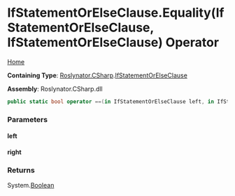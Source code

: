 <a name="_Top"></a>

# IfStatementOrElseClause\.Equality\(IfStatementOrElseClause, IfStatementOrElseClause\) Operator

[Home](../../../../README.md#_Top)

**Containing Type**: [Roslynator.CSharp](../../README.md#_Top)\.[IfStatementOrElseClause](../README.md#_Top)

**Assembly**: Roslynator\.CSharp\.dll

```csharp
public static bool operator ==(in IfStatementOrElseClause left, in IfStatementOrElseClause right)
```

### Parameters

#### left

#### right

### Returns

System\.[Boolean](https://docs.microsoft.com/en-us/dotnet/api/system.boolean)

